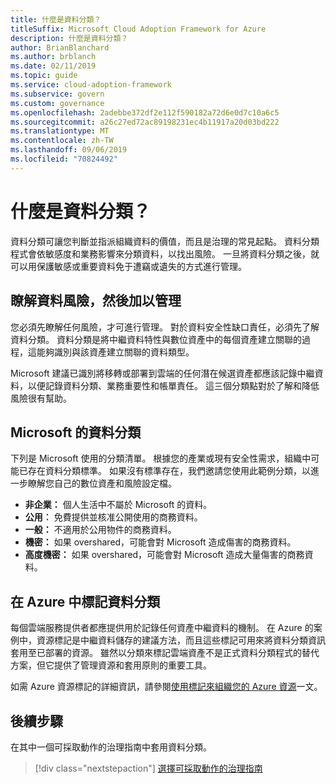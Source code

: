 ```yaml
---
title: 什麼是資料分類？
titleSuffix: Microsoft Cloud Adoption Framework for Azure
description: 什麼是資料分類？
author: BrianBlanchard
ms.author: brblanch
ms.date: 02/11/2019
ms.topic: guide
ms.service: cloud-adoption-framework
ms.subservice: govern
ms.custom: governance
ms.openlocfilehash: 2adebbe372df2e112f590182a72d6e0d7c10a6c5
ms.sourcegitcommit: a26c27ed72ac89198231ec4b11917a20d03bd222
ms.translationtype: MT
ms.contentlocale: zh-TW
ms.lasthandoff: 09/06/2019
ms.locfileid: "70824492"
---
```

<!-- markdownlint-disable MD026 -->

# <a name="what-is-data-classification"></a>什麼是資料分類？

資料分類可讓您判斷並指派組織資料的價值，而且是治理的常見起點。 資料分類程式會依敏感度和業務影響來分類資料，以找出風險。 一旦將資料分類之後，就可以用保護敏感或重要資料免于遭竊或遺失的方式進行管理。

## <a name="understand-data-risks-then-manage-them"></a>瞭解資料風險，然後加以管理

您必須先瞭解任何風險，才可進行管理。 對於資料安全性缺口責任，必須先了解資料分類。 資料分類是將中繼資料特性與數位資產中的每個資產建立關聯的過程，這能夠識別與該資產建立關聯的資料類型。

Microsoft 建議已識別將移轉或部署到雲端的任何潛在候選資產都應該記錄中繼資料，以便記錄資料分類、業務重要性和帳單責任。 這三個分類點對於了解和降低風險很有幫助。

## <a name="microsofts-data-classification"></a>Microsoft 的資料分類

下列是 Microsoft 使用的分類清單。 根據您的產業或現有安全性需求，組織中可能已存在資料分類標準。 如果沒有標準存在，我們邀請您使用此範例分類，以進一步瞭解您自己的數位資產和風險設定檔。

- **非企業：** 個人生活中不屬於 Microsoft 的資料。
- **公用︰** 免費提供並核准公開使用的商務資料。
- **一般：** 不適用於公用物件的商務資料。
- **機密：** 如果 overshared，可能會對 Microsoft 造成傷害的商務資料。
- **高度機密：** 如果 overshared，可能會對 Microsoft 造成大量傷害的商務資料。

## <a name="tagging-data-classification-in-azure"></a>在 Azure 中標記資料分類

每個雲端服務提供者都應提供用於記錄任何資產中繼資料的機制。 在 Azure 的案例中，資源標記是中繼資料儲存的建議方法，而且這些標記可用來將資料分類資訊套用至已部署的資源。 雖然以分類來標記雲端資產不是正式資料分類程式的替代方案，但它提供了管理資源和套用原則的重要工具。

如需 Azure 資源標記的詳細資訊，請參閱[使用標記來組織您的 Azure 資源](/azure/azure-resource-manager/resource-group-using-tags)一文。

## <a name="next-steps"></a>後續步驟

在其中一個可採取動作的治理指南中套用資料分類。

> [!div class="nextstepaction"]
> [選擇可採取動作的治理指南](../journeys/index.md)
